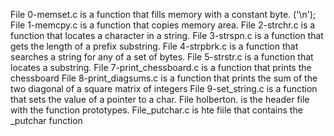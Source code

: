 File 0-memset.c is a function that fills memory with a constant byte. ('\n');
File 1-memcpy.c is a function that copies memory area.
File 2-strchr.c is a function that locates a character in a string.
File 3-strspn.c is a function that gets the length of a prefix substring.
File 4-strpbrk.c is a function that searches a string for any of a set of bytes.
File 5-strstr.c is a function that locates a substring.
File 7-print_chessboard.c is a function that prints the chessboard
File 8-print_diagsums.c is a function that prints the sum of the two diagonal of a square matrix of integers
File 9-set_string.c is a function that sets the value of a pointer to a char.
File holberton. is the header file with the function prototypes.
File_putchar.c is hte fiile that contains the _putchar function
